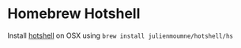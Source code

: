 # Homebrew Hotshell

Install [hotshell](https://github.com/julienmoumne/hotshell) on OSX using `brew install julienmoumne/hotshell/hs`